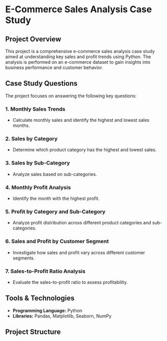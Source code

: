 # E-Commerce Sales Analysis Case Study

## Project Overview
This project is a comprehensive e-commerce sales analysis case study aimed at understanding key sales and profit trends using Python. The analysis is performed on an e-commerce dataset to gain insights into business performance and customer behavior.

## Case Study Questions
The project focuses on answering the following key questions:

### 1. Monthly Sales Trends
- Calculate monthly sales and identify the highest and lowest sales months.

### 2. Sales by Category
- Determine which product category has the highest and lowest sales.

### 3. Sales by Sub-Category
- Analyze sales based on sub-categories.

### 4. Monthly Profit Analysis
- Identify the month with the highest profit.

### 5. Profit by Category and Sub-Category
- Analyze profit distribution across different product categories and sub-categories.

### 6. Sales and Profit by Customer Segment
- Investigate how sales and profit vary across different customer segments.

### 7. Sales-to-Profit Ratio Analysis
- Evaluate the sales-to-profit ratio to assess profitability.

## Tools & Technologies
- **Programming Language:** Python
- **Libraries:** Pandas, Matplotlib, Seaborn, NumPy

## Project Structure
